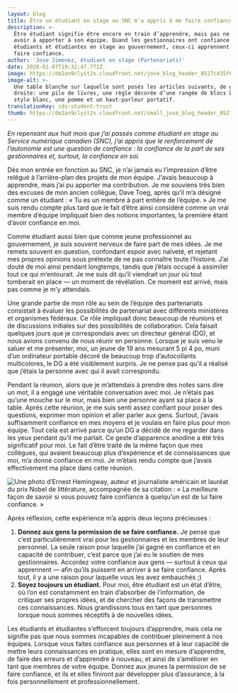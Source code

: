 ```yaml
---
layout: blog
title: Être un étudiant en stage au SNC m’a appris à me faire confiance
description: >-
  Être étudiant signifie être encore en train d’apprendre, mais pas ne rien
  avoir à apporter à son équipe. Quand les gestionnaires ont confiance en leurs
  étudiants et étudiantes en stage au gouvernement, ceux-ci apprennent à se
  faire confiance.
author: 'Jose Jimenez, étudiant en stage (Partenariats)'
date: 2020-01-07T19:32:47.771Z
image: https://de2an9clyit2x.cloudfront.net/jose_blog_header_8527c435f6.jpg
image-alt: >-
  Une table blanche sur laquelle sont posés les articles suivants, de gauche à
  droite: une pile de livres, une règle décorée d’une rangée de blocs Lego, un
  stylo blanc, une pomme et un haut-parleur portatif.
translationKey: cds-student-trust
thumb: https://de2an9clyit2x.cloudfront.net/small_jose_blog_header_8527c435f6.jpg
---
```

_En repensant aux huit mois que j’ai passés comme étudiant en stage au Service numérique canadien (SNC), j’ai appris que le renforcement de l’autonomie est une question de confiance : la confiance de la part de ses gestionnaires et, surtout, la confiance en soi._

Dès mon entrée en fonction au SNC, je n’ai jamais eu l’impression d’être relégué à l’arrière-plan des projets de mon équipe. J’avais beaucoup à apprendre, mais j’ai pu apporter ma contribution. Je me souviens très bien des excuses de mon ancien collègue, Dave Toeg, après qu’il m’a désigné comme un étudiant : « Tu es un membre à part entière de l’équipe. » Je me suis rendu compte plus tard que le fait d’être ainsi considéré comme un vrai membre d’équipe impliquait bien des notions importantes, la première étant d’avoir confiance en moi.

Comme étudiant aussi bien que comme jeune professionnel au gouvernement, je suis souvent nerveux de faire part de mes idées. Je me remets souvent en question, confondant espoir avec naïveté, et rejetant mes propres opinions sous prétexte de ne pas connaître toute l’histoire. J’ai douté de moi ainsi pendant longtemps, tandis que j’étais occupé à assimiler tout ce qui m’entourait. Je me suis dit qu’il viendrait un jour où tout tomberait en place — un moment de révélation. Ce moment est arrivé, mais pas comme je m’y attendais.

Une grande partie de mon rôle au sein de l’équipe des partenariats consistait à évaluer les possibilités de partenariat avec différents ministères et organismes fédéraux. Ce rôle impliquait donc beaucoup de réunions et de discussions initiales sur des possibilités de collaboration. Cela faisait quelques jours que je correspondais avec un directeur général (DG), et nous avions convenu de nous réunir en personne. Lorsque je suis venu le saluer et me présenter, moi, un jeune de 19 ans mesurant 5 pi 4 po, muni d’un ordinateur portable décoré de beaucoup trop d’autocollants multicolores, le DG a été visiblement surpris. Je ne pense pas qu’il a réalisé que j’étais la personne avec qui il avait correspondu.

Pendant la réunion, alors que je m’attendais à prendre des notes sans dire un mot, il a engagé une véritable conversation avec moi. Je n’étais pas qu’une mouche sur le mur, mais bien une personne ayant sa place à la table. Après cette réunion, je me suis senti assez confiant pour poser des questions, exprimer mon opinion et aller parler aux gens. Surtout, j’avais suffisamment confiance en mes moyens et je voulais en faire plus pour mon équipe. Tout cela est arrivé parce qu’un DG a décidé de me regarder dans les yeux pendant qu’il me parlait. Ce geste d’apparence anodine a été très significatif pour moi. Le fait d’être traité de la même façon que mes collègues, qui avaient beaucoup plus d’expérience et de connaissances que moi, m’a donné confiance en moi. Je m’étais rendu compte que j’avais effectivement ma place dans cette réunion.

![Une photo d’Ernest Hemingway, auteur et journaliste américain et lauréat du prix Nobel de littérature, accompagnée de sa citation : « La meilleure façon de savoir si vous pouvez faire confiance à quelqu’un est de lui faire confiance. »](https://de2an9clyit2x.cloudfront.net/hemingway_fr_58a9cfd32b.jpg)

Après réflexion, cette expérience m’a appris deux leçons précieuses :

1. **Donnez aux gens la permission de se faire confiance.** Je pense que c’est particulièrement vrai pour les gestionnaires et les membres de leur personnel. La seule raison pour laquelle j’ai gagné en confiance et en capacité de contribuer, c’est parce que j’ai eu le soutien de mes gestionnaires. Accordez votre confiance aux gens — surtout à ceux qui apprennent — afin qu’ils puissent en arriver à se faire confiance. Après tout, il y a une raison pour laquelle vous les avez embauchés ;)
2. **Soyez toujours un étudiant.** Pour moi, être étudiant est un état d’être, où l’on est constamment en train d’absorber de l’information, de critiquer ses propres idées, et de chercher des façons de transmettre ces connaissances. Nous grandissons tous en tant que personnes lorsque nous sommes réceptifs à de nouvelles idées.

Les étudiants et étudiantes s’efforcent toujours d’apprendre, mais cela ne signifie pas que nous sommes incapables de contribuer pleinement à nos équipes. Lorsque vous faites confiance aux personnes et à leur capacité de mettre leurs connaissances en pratique, elles sont en mesure d’apprendre, de faire des erreurs et d’apprendre à nouveau, et ainsi de s’améliorer en tant que membres de votre équipe. Donnez aux jeunes la permission de se faire confiance, et ils et elles finiront par développer plus d’assurance, à la fois personnellement et professionnellement.

